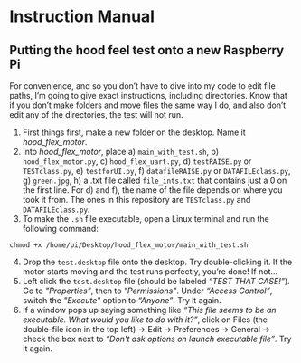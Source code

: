 # Instruction Manual
## Putting the hood feel test onto a new Raspberry Pi

For convenience, and so you don’t have to dive into my code to edit file paths, I’m going to give exact instructions, including directories. Know that if you don’t make folders and move files the same way I do, and also don’t edit any of the directories, the test will not run. 

1)	First things first, make a new folder on the desktop. Name it *hood_flex_motor*.
2)	Into *hood_flex_motor*, place a) `main_with_test.sh`, b) `hood_flex_motor.py`, c) `hood_flex_uart.py`, d) `testRAISE.py` or `TESTclass.py`, e) `testforUI.py`, f) `datafileRAISE.py` or `DATAFILEclass.py`, g) `green.jpg`, h) a .txt file called `file_ints.txt` that contains just a 0 on the first line. For d) and f), the name of the file depends on where you took it from. The ones in this repository are `TESTclass.py` and `DATAFILEclass.py`.
3)	To make the `.sh` file executable, open a Linux terminal and run the following command: 
```
chmod +x /home/pi/Desktop/hood_flex_motor/main_with_test.sh
```

4)	Drop the `test.desktop` file onto the desktop. Try double-clicking it. If the motor starts moving and the test runs perfectly, you’re done! If not…
5)	Left click the `test.desktop` file (should be labeled *“TEST THAT CASE!”*). Go to *"Properties"*, then to *"Permissions"*.  Under *“Access Control”*, switch the *"Execute"* option to *“Anyone”*. Try it again.
6)	If a window pops up saying something like *“This file seems to be an executable. What would you like to do with it?”*, click on Files (the double-file icon in the top left) &rarr; Edit &rarr; Preferences &rarr; General &rarr; check the box next to *“Don't ask options on launch executable file”*. Try it again.
